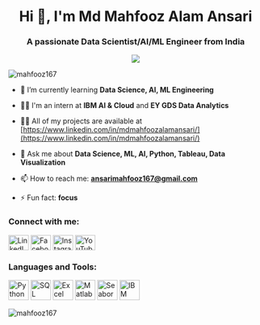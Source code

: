 <h1 align="center">Hi 👋, I'm Md Mahfooz Alam Ansari</h1>
<h3 align="center">A passionate Data Scientist/AI/ML Engineer from India</h3>

<p align="center"> <img src="https://www.google.com/url?sa=i&url=https%3A%2F%2Fwww.washingtonpost.com%2Ftechnology%2Finteractive%2F2023%2Fartificial-intelligence-ai-hollywood-movies-characters%2F&psig=AOvVaw0nwM1upl9bzOBRXskkQuZD&ust=1709225908225000&source=images&cd=vfe&opi=89978449&ved=0CBMQjRxqFwoTCODvxenAzoQDFQAAAAAdAAAAABAE" with your fictional image URL -->

<p align="left"> <img src="https://komarev.com/ghpvc/?username=mahfooz167&label=Profile%20views&color=0e75b6&style=flat" alt="mahfooz167" /> </p>

- 🌱 I’m currently learning **Data Science, AI, ML Engineering**

- 👨‍💻 I'm an intern at **IBM AI & Cloud** and **EY GDS Data Analytics**

- 👨‍💼 All of my projects are available at [https://www.linkedin.com/in/mdmahfoozalamansari/](https://www.linkedin.com/in/mdmahfoozalamansari/)

- 💬 Ask me about **Data Science, ML, AI, Python, Tableau, Data Visualization**

- 📫 How to reach me: **ansarimahfooz167@gmail.com**

- ⚡ Fun fact: **focus**

<h3 align="left">Connect with me:</h3>
<p align="left">
  <a href="https://linkedin.com/in/www.linkedin.com/in/md-mahfooz-alam-ansari-587828190" target="blank"><img align="center" src="https://i.imgur.com/vxU6t81.png" alt="LinkedIn" height="30" width="40" /></a>
  <a href="https://fb.com/mahfooz ansari" target="blank"><img align="center" src="https://i.imgur.com/r2gMwJY.png" alt="Facebook" height="30" width="40" /></a>
  <a href="https://instagram.com/mahfooz_zada" target="blank"><img align="center" src="https://i.imgur.com/DU1dHX9.png" alt="Instagram" height="30" width="40" /></a>
  <a href="https://www.youtube.com/c/data unbox" target="blank"><img align="center" src="https://i.imgur.com/zmBkooH.png" alt="YouTube" height="30" width="40" /></a>
</p>

<h3 align="left">Languages and Tools:</h3>
<p align="left"> 
  <img src="https://i.imgur.com/1H8TwKR.png" alt="Python" width="40" height="40"/>
  <img src="https://i.imgur.com/YTLVgXs.png" alt="SQL" width="40" height="40"/>
  <img src="https://i.imgur.com/cpRw90q.png" alt="Excel" width="40" height="40"/>
  <img src="https://i.imgur.com/y5u6w2I.png" alt="Matlab" width="40" height="40"/>
  <img src="https://i.imgur.com/Z4WYK2d.png" alt="Seaborn" width="40" height="40"/>
  <img src="https://i.imgur.com/Fl6FV3B.png" alt="IBM Cloud" width="40" height="40"/>
</p>

<p><img align="center" src="https://github-readme-stats.vercel.app/api/top-langs?username=mahfooz167&show_icons=true&locale=en&layout=compact" alt="mahfooz167" /></p>
